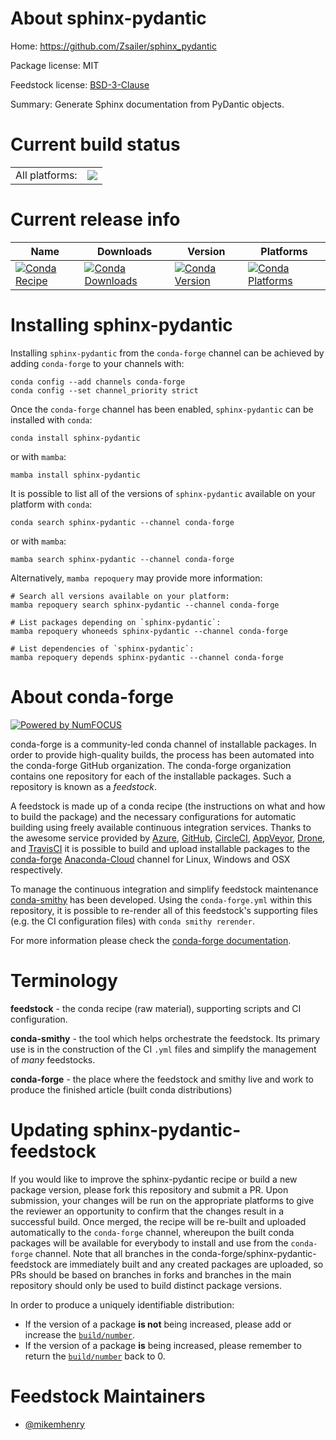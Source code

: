 About sphinx-pydantic
=====================

Home: https://github.com/Zsailer/sphinx_pydantic

Package license: MIT

Feedstock license: [BSD-3-Clause](https://github.com/conda-forge/sphinx-pydantic-feedstock/blob/main/LICENSE.txt)

Summary: Generate Sphinx documentation from PyDantic objects.

Current build status
====================


<table><tr><td>All platforms:</td>
    <td>
      <a href="https://dev.azure.com/conda-forge/feedstock-builds/_build/latest?definitionId=18046&branchName=main">
        <img src="https://dev.azure.com/conda-forge/feedstock-builds/_apis/build/status/sphinx-pydantic-feedstock?branchName=main">
      </a>
    </td>
  </tr>
</table>

Current release info
====================

| Name | Downloads | Version | Platforms |
| --- | --- | --- | --- |
| [![Conda Recipe](https://img.shields.io/badge/recipe-sphinx--pydantic-green.svg)](https://anaconda.org/conda-forge/sphinx-pydantic) | [![Conda Downloads](https://img.shields.io/conda/dn/conda-forge/sphinx-pydantic.svg)](https://anaconda.org/conda-forge/sphinx-pydantic) | [![Conda Version](https://img.shields.io/conda/vn/conda-forge/sphinx-pydantic.svg)](https://anaconda.org/conda-forge/sphinx-pydantic) | [![Conda Platforms](https://img.shields.io/conda/pn/conda-forge/sphinx-pydantic.svg)](https://anaconda.org/conda-forge/sphinx-pydantic) |

Installing sphinx-pydantic
==========================

Installing `sphinx-pydantic` from the `conda-forge` channel can be achieved by adding `conda-forge` to your channels with:

```
conda config --add channels conda-forge
conda config --set channel_priority strict
```

Once the `conda-forge` channel has been enabled, `sphinx-pydantic` can be installed with `conda`:

```
conda install sphinx-pydantic
```

or with `mamba`:

```
mamba install sphinx-pydantic
```

It is possible to list all of the versions of `sphinx-pydantic` available on your platform with `conda`:

```
conda search sphinx-pydantic --channel conda-forge
```

or with `mamba`:

```
mamba search sphinx-pydantic --channel conda-forge
```

Alternatively, `mamba repoquery` may provide more information:

```
# Search all versions available on your platform:
mamba repoquery search sphinx-pydantic --channel conda-forge

# List packages depending on `sphinx-pydantic`:
mamba repoquery whoneeds sphinx-pydantic --channel conda-forge

# List dependencies of `sphinx-pydantic`:
mamba repoquery depends sphinx-pydantic --channel conda-forge
```


About conda-forge
=================

[![Powered by
NumFOCUS](https://img.shields.io/badge/powered%20by-NumFOCUS-orange.svg?style=flat&colorA=E1523D&colorB=007D8A)](https://numfocus.org)

conda-forge is a community-led conda channel of installable packages.
In order to provide high-quality builds, the process has been automated into the
conda-forge GitHub organization. The conda-forge organization contains one repository
for each of the installable packages. Such a repository is known as a *feedstock*.

A feedstock is made up of a conda recipe (the instructions on what and how to build
the package) and the necessary configurations for automatic building using freely
available continuous integration services. Thanks to the awesome service provided by
[Azure](https://azure.microsoft.com/en-us/services/devops/), [GitHub](https://github.com/),
[CircleCI](https://circleci.com/), [AppVeyor](https://www.appveyor.com/),
[Drone](https://cloud.drone.io/welcome), and [TravisCI](https://travis-ci.com/)
it is possible to build and upload installable packages to the
[conda-forge](https://anaconda.org/conda-forge) [Anaconda-Cloud](https://anaconda.org/)
channel for Linux, Windows and OSX respectively.

To manage the continuous integration and simplify feedstock maintenance
[conda-smithy](https://github.com/conda-forge/conda-smithy) has been developed.
Using the ``conda-forge.yml`` within this repository, it is possible to re-render all of
this feedstock's supporting files (e.g. the CI configuration files) with ``conda smithy rerender``.

For more information please check the [conda-forge documentation](https://conda-forge.org/docs/).

Terminology
===========

**feedstock** - the conda recipe (raw material), supporting scripts and CI configuration.

**conda-smithy** - the tool which helps orchestrate the feedstock.
                   Its primary use is in the construction of the CI ``.yml`` files
                   and simplify the management of *many* feedstocks.

**conda-forge** - the place where the feedstock and smithy live and work to
                  produce the finished article (built conda distributions)


Updating sphinx-pydantic-feedstock
==================================

If you would like to improve the sphinx-pydantic recipe or build a new
package version, please fork this repository and submit a PR. Upon submission,
your changes will be run on the appropriate platforms to give the reviewer an
opportunity to confirm that the changes result in a successful build. Once
merged, the recipe will be re-built and uploaded automatically to the
`conda-forge` channel, whereupon the built conda packages will be available for
everybody to install and use from the `conda-forge` channel.
Note that all branches in the conda-forge/sphinx-pydantic-feedstock are
immediately built and any created packages are uploaded, so PRs should be based
on branches in forks and branches in the main repository should only be used to
build distinct package versions.

In order to produce a uniquely identifiable distribution:
 * If the version of a package **is not** being increased, please add or increase
   the [``build/number``](https://docs.conda.io/projects/conda-build/en/latest/resources/define-metadata.html#build-number-and-string).
 * If the version of a package **is** being increased, please remember to return
   the [``build/number``](https://docs.conda.io/projects/conda-build/en/latest/resources/define-metadata.html#build-number-and-string)
   back to 0.

Feedstock Maintainers
=====================

* [@mikemhenry](https://github.com/mikemhenry/)

